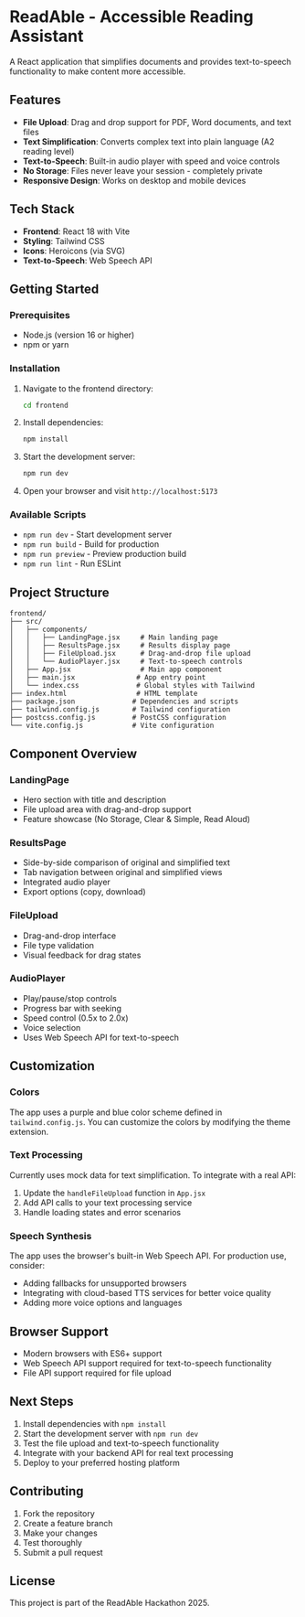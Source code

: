 # ReadAble - Accessible Reading Assistant

A React application that simplifies documents and provides text-to-speech functionality to make content more accessible.

## Features

- **File Upload**: Drag and drop support for PDF, Word documents, and text files
- **Text Simplification**: Converts complex text into plain language (A2 reading level)
- **Text-to-Speech**: Built-in audio player with speed and voice controls
- **No Storage**: Files never leave your session - completely private
- **Responsive Design**: Works on desktop and mobile devices

## Tech Stack

- **Frontend**: React 18 with Vite
- **Styling**: Tailwind CSS
- **Icons**: Heroicons (via SVG)
- **Text-to-Speech**: Web Speech API

## Getting Started

### Prerequisites

- Node.js (version 16 or higher)
- npm or yarn

### Installation

1. Navigate to the frontend directory:
   ```bash
   cd frontend
   ```

2. Install dependencies:
   ```bash
   npm install
   ```

3. Start the development server:
   ```bash
   npm run dev
   ```

4. Open your browser and visit `http://localhost:5173`

### Available Scripts

- `npm run dev` - Start development server
- `npm run build` - Build for production
- `npm run preview` - Preview production build
- `npm run lint` - Run ESLint

## Project Structure

```
frontend/
├── src/
│   ├── components/
│   │   ├── LandingPage.jsx     # Main landing page
│   │   ├── ResultsPage.jsx     # Results display page
│   │   ├── FileUpload.jsx      # Drag-and-drop file upload
│   │   └── AudioPlayer.jsx     # Text-to-speech controls
│   ├── App.jsx                 # Main app component
│   ├── main.jsx               # App entry point
│   └── index.css              # Global styles with Tailwind
├── index.html                 # HTML template
├── package.json              # Dependencies and scripts
├── tailwind.config.js        # Tailwind configuration
├── postcss.config.js         # PostCSS configuration
└── vite.config.js            # Vite configuration
```

## Component Overview

### LandingPage
- Hero section with title and description
- File upload area with drag-and-drop support
- Feature showcase (No Storage, Clear & Simple, Read Aloud)

### ResultsPage
- Side-by-side comparison of original and simplified text
- Tab navigation between original and simplified views
- Integrated audio player
- Export options (copy, download)

### FileUpload
- Drag-and-drop interface
- File type validation
- Visual feedback for drag states

### AudioPlayer
- Play/pause/stop controls
- Progress bar with seeking
- Speed control (0.5x to 2.0x)
- Voice selection
- Uses Web Speech API for text-to-speech

## Customization

### Colors
The app uses a purple and blue color scheme defined in `tailwind.config.js`. You can customize the colors by modifying the theme extension.

### Text Processing
Currently uses mock data for text simplification. To integrate with a real API:

1. Update the `handleFileUpload` function in `App.jsx`
2. Add API calls to your text processing service
3. Handle loading states and error scenarios

### Speech Synthesis
The app uses the browser's built-in Web Speech API. For production use, consider:
- Adding fallbacks for unsupported browsers
- Integrating with cloud-based TTS services for better voice quality
- Adding more voice options and languages

## Browser Support

- Modern browsers with ES6+ support
- Web Speech API support required for text-to-speech functionality
- File API support required for file upload

## Next Steps

1. Install dependencies with `npm install`
2. Start the development server with `npm run dev`
3. Test the file upload and text-to-speech functionality
4. Integrate with your backend API for real text processing
5. Deploy to your preferred hosting platform

## Contributing

1. Fork the repository
2. Create a feature branch
3. Make your changes
4. Test thoroughly
5. Submit a pull request

## License

This project is part of the ReadAble Hackathon 2025.